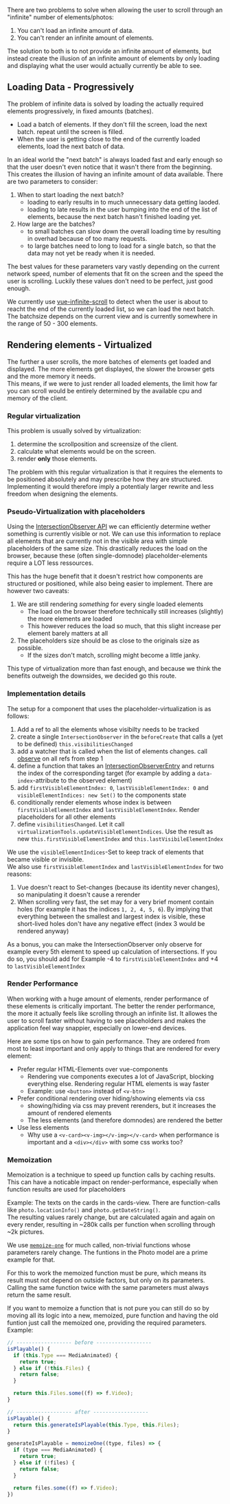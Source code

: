There are two problems to solve when allowing the user to scroll through an "infinite" number of elements/photos:

1. You can't load an infinite amount of data.
2. You can't render an infinite amount of elements.

The solution to both is to not provide an infinite amount of elements, but instead create the illusion
of an infinite amount of elements by only loading and displaying what the user would actually currently be able to see.

## Loading Data - Progressively ##

The problem of infinite data is solved by loading the actually required elements progressively, in fixed amounts (batches).

- Load a batch of elements. If they don't fill the screen, load the next batch. repeat until the screen is filled.
- When the user is getting close to the end of the currently loaded elements, load the next batch of data.

In an ideal world the "next batch" is always loaded fast and early enough so that the user doesn't even notice that it
wasn't there from the beginning. This creates the illusion of having an infinite amount of data available.
There are two parameters to consider:

1. When to start loading the next batch?
    -  loading to early results in to much unnecessary data getting laoded.
    -  loading to late results in the user bumping into the end of the list of elements, because the next batch hasn't finished loading yet.
2. How large are the batches?
    -  to small batches can slow down the overall loading time by resulting in overhad because of too many requests.
    -  to large batches need to long to load for a single batch, so that the data may not yet be ready when it is needed.

The best values for these parameters vary vastly depending on the current network speed, number of elements that fit on the screen and the speed the user is scrolling. Luckily these values don't need to be perfect, just good enough.

We currently use [vue-infinite-scroll](https://www.npmjs.com/package/vue-infinite-scroll) to detect when the user is about to reacht the end of the currently loaded list, so we can load the next batch.
The batchsize depends on the current view and is currently somewhere in the range of 50 - 300 elements.

## Rendering elements - Virtualized ##

The further a user scrolls, the more batches of elements get loaded and displayed.
The more elements get displayed, the slower the browser gets and the more memory it needs.  
This means, if we were to just render all loaded elements, the limit how far you can scroll
would be entirely determined by the available cpu and memory of the client.

### Regular virtualization 

This problem is usually solved by virtualization:

1. determine the scrollposition and screensize of the client.
2. calculate what elements would be on the screen.
3. render **only** those elements.

The problem with this regular virtualization is that it requires the elements to be positioned absolutely and may prescribe how they are structured.
Implementing it would therefore imply a potentialy larger rewrite and less freedom when designing the elements.

### Pseudo-Virtualization with placeholders

Using the [IntersectionObserver API](https://developer.mozilla.org/en-US/docs/Web/API/Intersection_Observer_API) we can efficiently determine wether something is currently visible or not.
We can use this information to replace all elements that are currently not in the visible area with simple placeholders of the same size.
This drastically reduces the load on the browser, because these (often single-domnode) placeholder-elements require a LOT less ressources.

This has the huge benefit that it doesn't restrict how components are structured or positioned, while also being easier to implement.
There are however two caveats:

1. We are still rendering *something* for every single loaded elements
    - The load on the browser therefore technically still increases (slightly) the more elements are loaded
    - This however reduces the load so much, that this slight increase per element barely matters at all
2. The placeholders size should be as close to the originals size as possible.
    - If the sizes don't match, scrolling might become a little janky.

This type of virtualization more than fast enough, and because we think the benefits outweigh the downsides, we decided go this route.

### Implementation details

The setup for a component that uses the placeholder-virtualization is as follows:

1. Add a ref to all the elements whose visibilty needs to be tracked
2. create a single `IntersectionObserver` in the `beforeCreate` that calls a (yet to be defined) `this.visibilitiesChanged`
3. add a watcher that is called when the list of elements changes. call [observe](https://developer.mozilla.org/en-US/docs/Web/API/IntersectionObserver/observe) on all refs from step 1
4. define a function that takes an [IntersectionObserverEntry](https://developer.mozilla.org/en-US/docs/Web/API/IntersectionObserverEntry) and returns the index of the corresponding target (for example by adding a `data-index`-attribute to the observed element)
5. add `firstVisibleElementIndex: 0`, `lastVisibleElementIndex: 0` and `visibleElementIndices: new Set()` to the components state
6. conditionally render elements whose index is between `firstVisibleElementIndex` and `lastVisibleElementIndex`. Render placeholders for all other elements
7. define `visibilitiesChanged`. Let it call `virtualizationTools.updateVisibleElementIndices`. Use the result as new `this.firstVisibleElementIndex` and `this.lastVisibileElementIndex`

We use the `visibleElementIndices`-Set to keep track of elements that became visible or invisible.  
We also use `firstVisibleElementIndex` and `lastVisibleElementIndex` for two reasons:

1. Vue doesn't react to Set-changes (because its identity never changes), so manipulating it doesn't cause a rerender
2. When scrolling very fast, the set may for a very brief moment contain holes (for example it has the indices `1, 2, 4, 5, 6`). By implying that everything between the smallest and largest index is visible, these short-lived holes don't have any negative effect (index 3 would be rendered anyway)

As a bonus, you can make the IntersectionObserver only observe for example every 5th element to speed up calculation of intersections. If you do so, you should add for Example -4 to `firstVisibleElementIndex` and +4 to `lastVisibleElementIndex`

### Render Performance

When working with a huge amount of elements, render performance of these elements is critically important.
The better the render performance, the more it actually feels like scrolling through an infinite list. It allowes the user to scroll faster without having to see placeholders and makes the application feel way snappier, especially on lower-end devices.

Here are some tips on how to gain performance. They are ordered from most to least important and only apply to things that are rendered for every element:

- Prefer regular HTML-Elements over vue-components
    - Rendering vue components executes a lot of JavaScript, blocking everything else. Rendering regular HTML elements is way faster
    - Example: use `<button>` instead of `<v-btn>`
- Prefer conditional rendering over hiding/showing elements via css
    - showing/hiding via css may prevent rerenders, but it increases the amount of rendered elements
    - The less elements (and therefore domnodes) are rendered the better
- Use less elements
    - Why use a `<v-card><v-img></v-img></v-card>` when performance is important and a `<div></div>` with some css works too?

### Memoization

Memoization is a technique to speed up function calls by caching results.
This can have a noticable impact on render-performance, especially when function
results are used for placeholders

Example: The texts on the cards in the cards-view. There are function-calls like `photo.locationInfo()` and `photo.getDateString()`.  
The resulting values rarely change, but are calculated again and again on every render, resulting in ~280k calls per function when scrolling through ~2k pictures.

We use [`memoize-one`](https://www.npmjs.com/package/memoize-one) for much called, non-trivial functions whose parameters rarely change.
The funtions in the Photo model are a prime example for that.

For this to work the memoized function must be pure, which means its result must not depend on outside factors, but only on its parameters. Calling the same function twice with the same parameters must always return the same result.

If you want to memoize a function that is not pure you can still do so by moving all its logic into a new, memoized, pure function and having the old funtion just call the memoized one, providing the required parameters. Example:
```JavaScript
// ------------------ before ------------------
isPlayable() {
  if (this.Type === MediaAnimated) {
    return true;
  } else if (!this.Files) {
    return false;
  }

  return this.Files.some((f) => f.Video);
}
```
```JavaScript
// ------------------ after ------------------
isPlayable() {
  return this.generateIsPlayable(this.Type, this.Files);
}

generateIsPlayable = memoizeOne((type, files) => {
  if (type === MediaAnimated) {
    return true;
  } else if (!files) {
    return false;
  }

  return files.some((f) => f.Video);
})
```
